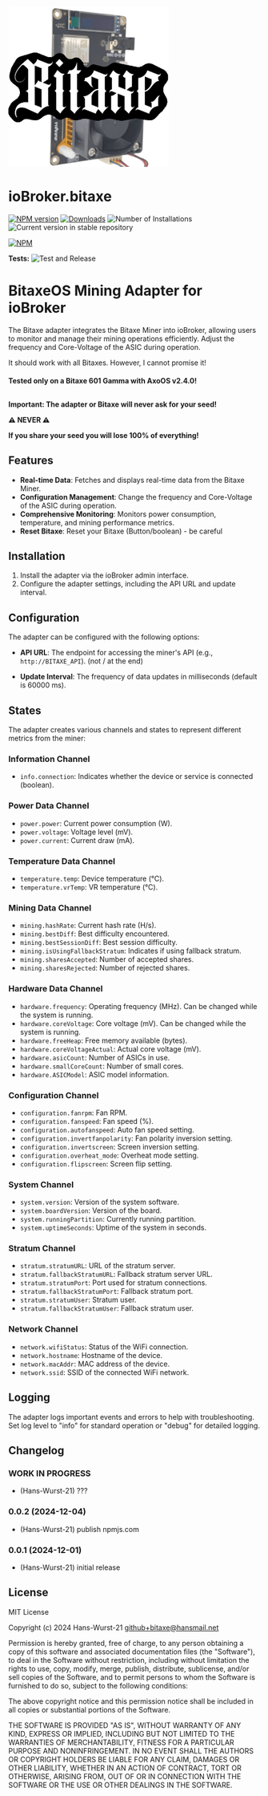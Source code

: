 ![Logo](admin/bitaxe.png)
# ioBroker.bitaxe

[![NPM version](https://img.shields.io/npm/v/iobroker.bitaxe.svg)](https://www.npmjs.com/package/iobroker.bitaxe)
[![Downloads](https://img.shields.io/npm/dm/iobroker.bitaxe.svg)](https://www.npmjs.com/package/iobroker.bitaxe)
![Number of Installations](https://iobroker.live/badges/bitaxe-installed.svg)
![Current version in stable repository](https://iobroker.live/badges/bitaxe-stable.svg)

[![NPM](https://nodei.co/npm/iobroker.bitaxe.png?downloads=true)](https://nodei.co/npm/iobroker.bitaxe/)

**Tests:** ![Test and Release](https://github.com/Hans-Wurst-21/ioBroker.bitaxe/workflows/Test%20and%20Release/badge.svg)

# BitaxeOS Mining Adapter for ioBroker

The Bitaxe adapter integrates the Bitaxe Miner into ioBroker, allowing users to monitor and manage their mining operations efficiently. Adjust the frequency and Core-Voltage of the ASIC during operation.

It should work with all Bitaxes. However, I cannot promise it! 

#### Tested only on a Bitaxe 601 Gamma with AxoOS v2.4.0!

##

**Important: The adapter or Bitaxe will never ask for your seed!**

**⚠️ NEVER ⚠️**

**If you share your seed you will lose 100% of everything!**

## Features

- **Real-time Data**: Fetches and displays real-time data from the Bitaxe Miner.
- **Configuration Management**: Change the frequency and Core-Voltage of the ASIC during operation.
- **Comprehensive Monitoring**: Monitors power consumption, temperature, and mining performance metrics.
- **Reset Bitaxe**: Reset your Bitaxe (Button/boolean) - be careful

## Installation

1. Install the adapter via the ioBroker admin interface.
2. Configure the adapter settings, including the API URL and update interval.

## Configuration

The adapter can be configured with the following options:

- **API URL**: The endpoint for accessing the miner's API (e.g., `http://BITAXE_API`). (not / at the end)

- **Update Interval**: The frequency of data updates in milliseconds (default is 60000 ms).

## States

The adapter creates various channels and states to represent different metrics from the miner:

### Information Channel
- `info.connection`: Indicates whether the device or service is connected (boolean).

### Power Data Channel
- `power.power`: Current power consumption (W).
- `power.voltage`: Voltage level (mV).
- `power.current`: Current draw (mA).

### Temperature Data Channel
- `temperature.temp`: Device temperature (°C).
- `temperature.vrTemp`: VR temperature (°C).

### Mining Data Channel
- `mining.hashRate`: Current hash rate (H/s).
- `mining.bestDiff`: Best difficulty encountered.
- `mining.bestSessionDiff`: Best session difficulty.
- `mining.isUsingFallbackStratum`: Indicates if using fallback stratum.
- `mining.sharesAccepted`: Number of accepted shares.
- `mining.sharesRejected`: Number of rejected shares.

### Hardware Data Channel
- `hardware.frequency`: Operating frequency (MHz). Can be changed while the system is running.
- `hardware.coreVoltage`: Core voltage (mV). Can be changed while the system is running.
- `hardware.freeHeap`: Free memory available (bytes).
- `hardware.coreVoltageActual`: Actual core voltage (mV).
- `hardware.asicCount`: Number of ASICs in use.
- `hardware.smallCoreCount`: Number of small cores.
- `hardware.ASICModel`: ASIC model information.

### Configuration Channel
- `configuration.fanrpm`: Fan RPM.
- `configuration.fanspeed`: Fan speed (%).
- `configuration.autofanspeed`: Auto fan speed setting.
- `configuration.invertfanpolarity`: Fan polarity inversion setting.
- `configuration.invertscreen`: Screen inversion setting.
- `configuration.overheat_mode`: Overheat mode setting.
- `configuration.flipscreen`: Screen flip setting.

### System Channel
- `system.version`: Version of the system software.
- `system.boardVersion`: Version of the board.
- `system.runningPartition`: Currently running partition.
- `system.uptimeSeconds`: Uptime of the system in seconds.

### Stratum Channel
- `stratum.stratumURL`: URL of the stratum server.
- `stratum.fallbackStratumURL`: Fallback stratum server URL.
- `stratum.stratumPort`: Port used for stratum connections.
- `stratum.fallbackStratumPort`: Fallback stratum port.
- `stratum.stratumUser`: Stratum user.
- `stratum.fallbackStratumUser`: Fallback stratum user.

### Network Channel
- `network.wifiStatus`: Status of the WiFi connection.
- `network.hostname`: Hostname of the device.
- `network.macAddr`: MAC address of the device.
- `network.ssid`: SSID of the connected WiFi network.

## Logging

The adapter logs important events and errors to help with troubleshooting. Set log level to "info" for standard operation or "debug" for detailed logging.

## Changelog
<!--
    Placeholder for the next version (at the beginning of the line):
    ### **WORK IN PROGRESS**
-->

### **WORK IN PROGRESS**
* (Hans-Wurst-21) ???

### 0.0.2 (2024-12-04)
* (Hans-Wurst-21) publish npmjs.com

### 0.0.1 (2024-12-01)
* (Hans-Wurst-21) initial release

## License
MIT License

Copyright (c) 2024 Hans-Wurst-21 <github+bitaxe@hansmail.net>

Permission is hereby granted, free of charge, to any person obtaining a copy
of this software and associated documentation files (the "Software"), to deal
in the Software without restriction, including without limitation the rights
to use, copy, modify, merge, publish, distribute, sublicense, and/or sell
copies of the Software, and to permit persons to whom the Software is
furnished to do so, subject to the following conditions:

The above copyright notice and this permission notice shall be included in all
copies or substantial portions of the Software.

THE SOFTWARE IS PROVIDED "AS IS", WITHOUT WARRANTY OF ANY KIND, EXPRESS OR
IMPLIED, INCLUDING BUT NOT LIMITED TO THE WARRANTIES OF MERCHANTABILITY,
FITNESS FOR A PARTICULAR PURPOSE AND NONINFRINGEMENT. IN NO EVENT SHALL THE
AUTHORS OR COPYRIGHT HOLDERS BE LIABLE FOR ANY CLAIM, DAMAGES OR OTHER
LIABILITY, WHETHER IN AN ACTION OF CONTRACT, TORT OR OTHERWISE, ARISING FROM,
OUT OF OR IN CONNECTION WITH THE SOFTWARE OR THE USE OR OTHER DEALINGS IN THE
SOFTWARE.